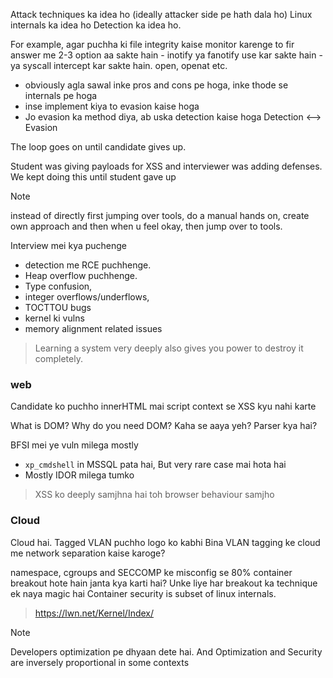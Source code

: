 Attack techniques ka idea ho (ideally attacker side pe hath dala ho)
Linux internals ka idea ho
Detection ka idea ho.

For example, agar puchha ki file integrity kaise monitor karenge to fir answer me 2-3 option aa sakte hain
	- inotify ya fanotify use kar sakte hain 
	- ya syscall intercept kar sakte hain. open, openat etc.
- obviously agla sawal inke pros and cons pe hoga, inke thode se internals pe hoga
- inse implement kiya to evasion kaise hoga
- Jo evasion ka method diya, ab uska detection kaise hoga
Detection <—> Evasion

The loop goes on until candidate gives up.

Student was giving payloads for XSS and interviewer was adding defenses. We kept doing this until student gave up

> [!NOTE]
> instead of directly first jumping over tools, do a manual hands on, create own approach and then when u feel okay, then jump over to tools.

Interview mei kya puchenge 
- detection me RCE puchhenge. 
- Heap overflow puchhenge.
- Type confusion, 
- integer overflows/underflows, 
- TOCTTOU bugs
- kernel ki vulns
- memory alignment related issues

> Learning a system very deeply also gives you power to destroy it completely.

### web 

Candidate ko puchho innerHTML mai script context se XSS kyu nahi karte

What is DOM? Why do you need DOM? Kaha se aaya yeh? Parser kya hai?

BFSI mei ye vuln milega mostly 
- `xp_cmdshell` in MSSQL pata hai, But very rare case mai hota hai
- Mostly IDOR milega tumko

> XSS ko deeply samjhna hai toh browser behaviour samjho

### Cloud

Cloud hai. Tagged VLAN puchho logo ko kabhi
Bina VLAN tagging ke cloud me network separation kaise karoge?

namespace, cgroups and SECCOMP ke misconfig se 80% container breakout hote hain
janta kya karti hai? Unke liye har breakout ka technique ek naya magic hai
Container security is subset of linux internals.

> https://lwn.net/Kernel/Index/

> [!NOTE]
> Developers optimization pe dhyaan dete hai. And Optimization and Security are inversely proportional in some contexts


